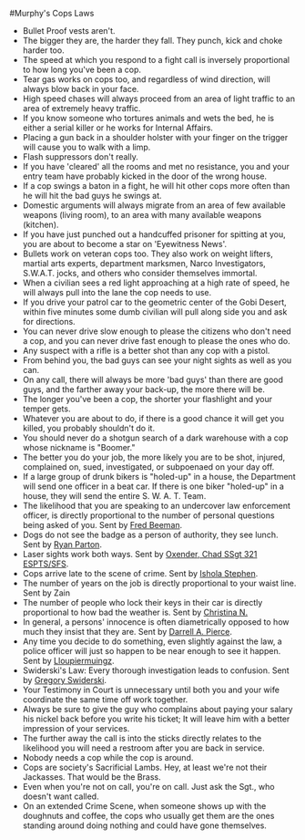 #Murphy's Cops Laws
* Bullet Proof vests aren't.
* The bigger they are, the harder they fall. They punch, kick and choke harder too.
* The speed at which you respond to a fight call is inversely proportional to how long you've been a cop.
* Tear gas works on cops too, and regardless of wind direction, will always blow back in your face.
* High speed chases will always proceed from an area of light traffic to an area of extremely heavy traffic.
* If you know someone who tortures animals and wets the bed, he is either a serial killer or he works for Internal Affairs.
* Placing a gun back in a shoulder holster with your finger on the trigger will cause you to walk with a limp.
* Flash suppressors don't really.
* If you have 'cleared' all the rooms and met no resistance, you and your entry team have probably kicked in the door of the wrong house.
* If a cop swings a baton in a fight, he will hit other cops more often than he will hit the bad guys he swings at.
* Domestic arguments will always migrate from an area of few available weapons (living room), to an area with many available weapons (kitchen).
* If you have just punched out a handcuffed prisoner for spitting at you, you are about to become a star on 'Eyewitness News'.
* Bullets work on veteran cops too. They also work on weight lifters, martial arts experts, department marksmen, Narco Investigators, S.W.A.T. jocks, and others who consider themselves immortal.
* When a civilian sees a red light approaching at a high rate of speed, he will always pull into the lane the cop needs to use.
* If you drive your patrol car to the geometric center of the Gobi Desert, within five minutes some dumb civilian will pull along side you and ask for directions.
* You can never drive slow enough to please the citizens who don't need a cop, and you can never drive fast enough to please the ones who do.
* Any suspect with a rifle is a better shot than any cop with a pistol.
* From behind you, the bad guys can see your night sights as well as you can.
* On any call, there will always be more 'bad guys' than there are good guys, and the farther away your back-up, the more there will be.
* The longer you've been a cop, the shorter your flashlight and your temper gets.
* Whatever you are about to do, if there is a good chance it will get you killed, you probably shouldn't do it.
* You should never do a shotgun search of a dark warehouse with a cop whose nickname is "Boomer."
* The better you do your job, the more likely you are to be shot, injured, complained on, sued, investigated, or subpoenaed on your day off.
* If a large group of drunk bikers is "holed-up" in a house, the Department will send one officer in a beat car. If there is one biker "holed-up" in a house, they will send the entire S. W. A. T. Team.
* The likelihood that you are speaking to an undercover law enforcement officer, is directly proportional to the number of personal questions being asked of you. Sent by [Fred Beeman](mailto:tomcruiseag@hotmail.com).
* Dogs do not see the badge as a person of authority, they see lunch. Sent by [Ryan Parton](mailto:ryan@techqwest.net).
* Laser sights work both ways. Sent by [Oxender, Chad SSgt 321 ESPTS/SFS](mailto:chad.oxender@miab.aorcentaf.af.mil).
* Cops arrive late to the scene of crime. Sent by [Ishola Stephen](mailto:s_ishola@hotmail.com).
* The number of years on the job is directly proportional to your waist line. Sent by Zain
* The number of people who lock their keys in their car is directly proportional to how bad the weather is. Sent by [Christina N.](mailto:cneidert@hotmail.com)
* In general, a persons' innocence is often diametrically opposed to how much they insist that they are. Sent by [Darrell A. Pierce](mailto:agentwulf@comcast.net).
* Any time you decide to do something, even slightly against the law, a police officer will just so happen to be near enough to see it happen. Sent by [Lloupiermuingz](mailto:uninvited_ice@hotmail.com).
* Swiderski's Law: Every thorough investigation leads to confusion. Sent by [Gregory Swiderski](mailto:gaswiderski@copper.net).
* Your Testimony in Court is unnecessary until both you and your wife coordinate the same time off work together.
* Always be sure to give the guy who complains about paying your salary his nickel back before you write his ticket; It will leave him with a better impression of your services.
* The further away the call is into the sticks directly relates to the likelihood you will need a restroom after you are back in service.
* Nobody needs a cop while the cop is around.
* Cops are society's Sacrificial Lambs. Hey, at least we're not their Jackasses. That would be the Brass.
* Even when you're not on call, you're on call. Just ask the Sgt., who doesn't want called.
* On an extended Crime Scene, when someone shows up with the doughnuts and coffee, the cops who usually get them are the ones standing around doing nothing and could have gone themselves.